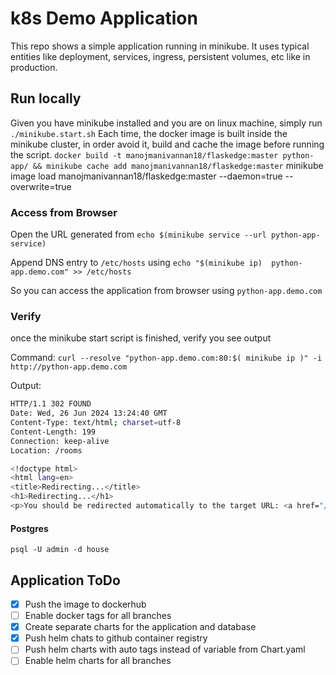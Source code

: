 # k8s Demo Application

This repo shows a simple application running in minikube. It uses typical entities like deployment, services, ingress, persistent volumes, etc like in production.

## Run locally

Given you have minikube installed and you are on linux machine, simply run `./minikube.start.sh`
Each time, the docker image is built inside the minikube cluster, in order avoid it, build and cache the image before running the script.
`docker build -t manojmanivannan18/flaskedge:master python-app/ && minikube cache add manojmanivannan18/flaskedge:master`
minikube image load manojmanivannan18/flaskedge:master --daemon=true --overwrite=true

### Access from Browser

Open the URL generated from `echo $(minikube service --url python-app-service)`

Append DNS entry to `/etc/hosts` using `echo "$(minikube ip)  python-app.demo.com" >> /etc/hosts`

So you can access the application from browser using `python-app.demo.com`

### Verify

once the minikube start script is finished, verify you see output

Command: `curl --resolve "python-app.demo.com:80:$( minikube ip )" -i http://python-app.demo.com`

Output: 
```bash
HTTP/1.1 302 FOUND
Date: Wed, 26 Jun 2024 13:24:40 GMT
Content-Type: text/html; charset=utf-8
Content-Length: 199
Connection: keep-alive
Location: /rooms

<!doctype html>
<html lang=en>
<title>Redirecting...</title>
<h1>Redirecting...</h1>
<p>You should be redirected automatically to the target URL: <a href="/rooms">/rooms</a>. If not, click the link.
```

#### Postgres
`psql -U admin -d house`

## Application ToDo
- [x] Push the image to dockerhub
- [ ] Enable docker tags for all branches
- [x] Create separate charts for the application and database
- [x] Push helm chats to github container registry
- [ ] Push helm charts with auto tags instead of variable from Chart.yaml
- [ ] Enable helm charts for all branches